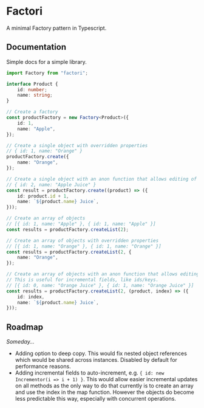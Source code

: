 # Factori

A minimal Factory pattern in Typescript.

## Documentation

Simple docs for a simple library.

```typescript
import Factory from "factori";

interface Product {
	id: number;
	name: string;
}

// Create a factory
const productFactory = new Factory<Product>({
	id: 1,
	name: "Apple",
});

// Create a single object with overridden properties
// { id: 1, name: "Orange" }
productFactory.create({
	name: "Orange",
});

// Create a single object with an anon function that allows editing of the original.
// { id: 2, name: "Apple Juice" }
const result = productFactory.create((product) => ({
	id: product.id + 1,
	name: `${product.name} Juice`,
}));

// Create an array of objects
// [{ id: 1, name: "Apple" }, { id: 1, name: "Apple" }]
const results = productFactory.createList(2);

// Create an array of objects with overridden properties
// [{ id: 1, name: "Orange" }, { id: 1, name: "Orange" }]
const results = productFactory.createList(2, {
	name: "Orange",
});

// Create an array of objects with an anon function that allows editing of the original.
// This is useful for incremental fields, like ids/keys.
// [{ id: 0, name: "Orange Juice" }, { id: 1, name: "Orange Juice" }]
const results = productFactory.createList(2, (product, index) => ({
	id: index,
	name: `${product.name} Juice`,
}));
```

## Roadmap

_Someday…_

- Adding option to deep copy. This would fix nested object references which would be shared across instances. Disabled by default for performance reasons.
- Adding incremental fields to auto-increment, e.g. `{ id: new Incrementor(i => i + 1) }`. This would allow easier incremental updates on all methods as the only way to do that currently is to create an array and use the index in the map function. However the objects do become less predictable this way, especially with concurrent operations.
